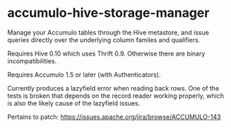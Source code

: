 accumulo-hive-storage-manager
=============================

Manage your Accumulo tables through the Hive metastore, and issue queries directly over the underlying column familes and qualifiers. 

Requires Hive 0.10 which uses Thrift 0.9. Otherwise there are binary incompatibilities. 

Requires Accumulo 1.5 or later (with Authenticators). 

Currently produces a lazyfield error when reading back rows. One of the tests is broken that depends on the record reader working properly, which is also the likely cause
of the lazyfield issues.

Pertains to patch: https://issues.apache.org/jira/browse/ACCUMULO-143
